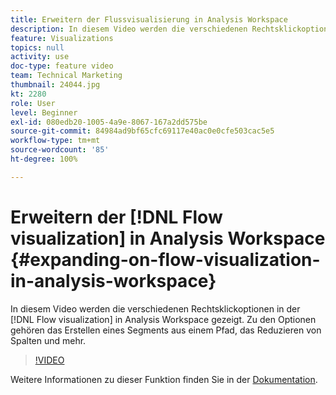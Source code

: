 ```yaml
---
title: Erweitern der Flussvisualisierung in Analysis Workspace
description: In diesem Video werden die verschiedenen Rechtsklickoptionen angezeigt, die in der Flussvisualisierung in Analysis Workspace verfügbar sind. Zu den Optionen gehören das Erstellen eines Segments aus einem Pfad, das Reduzieren von Spalten und mehr.
feature: Visualizations
topics: null
activity: use
doc-type: feature video
team: Technical Marketing
thumbnail: 24044.jpg
kt: 2280
role: User
level: Beginner
exl-id: 080edb20-1005-4a9e-8067-167a2dd575be
source-git-commit: 84984ad9bf65cfc69117e40ac0e0cfe503cac5e5
workflow-type: tm+mt
source-wordcount: '85'
ht-degree: 100%

---
```


# Erweitern der [!DNL Flow visualization] in Analysis Workspace {#expanding-on-flow-visualization-in-analysis-workspace}

In diesem Video werden die verschiedenen Rechtsklickoptionen in der [!DNL Flow visualization] in Analysis Workspace gezeigt. Zu den Optionen gehören das Erstellen eines Segments aus einem Pfad, das Reduzieren von Spalten und mehr.

>[!VIDEO](https://video.tv.adobe.com/v/24044/?quality=12&learn=on)

Weitere Informationen zu dieser Funktion finden Sie in der [Dokumentation](https://experienceleague.adobe.com/docs/analytics/analyze/analysis-workspace/visualizations/flow/flow.html?lang=de#analysis-workspace).

